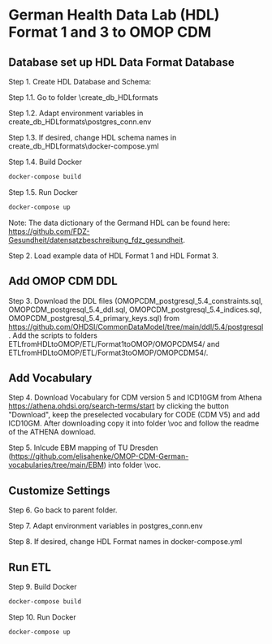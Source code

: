 # German Health Data Lab (HDL) Format 1 and 3 to OMOP CDM 

## Database set up HDL Data Format Database

Step 1. Create HDL Database and Schema:

Step 1.1. Go to folder \create_db_HDLformats

Step 1.2. Adapt environment variables in create_db_HDLformats\postgres_conn.env 

Step 1.3. If desired, change HDL schema names in create_db_HDLformats\docker-compose.yml

Step 1.4.  Build Docker 
```bash
docker-compose build
```

Step 1.5.  Run Docker 
```bash
docker-compose up 
```

Note: The data dictionary of the Germand HDL can be found here: https://github.com/FDZ-Gesundheit/datensatzbeschreibung_fdz_gesundheit. 

Step 2. Load example data of HDL Format 1 and HDL Format 3.

## Add OMOP CDM DDL

Step 3. Download the DDL files (OMOPCDM_postgresql_5.4_constraints.sql, OMOPCDM_postgresql_5.4_ddl.sql, OMOPCDM_postgresql_5.4_indices.sql, OMOPCDM_postgresql_5.4_primary_keys.sql) from https://github.com/OHDSI/CommonDataModel/tree/main/ddl/5.4/postgresql. Add the scripts to folders ETLfromHDLtoOMOP/ETL/Format1toOMOP/OMOPCDM54/ and ETLfromHDLtoOMOP/ETL/Format3toOMOP/OMOPCDM54/. 

## Add Vocabulary

Step 4. Download Vocabulary for CDM version 5 and ICD10GM from Athena https://athena.ohdsi.org/search-terms/start by clicking the button "Download", keep the preselected vocabulary for CODE (CDM V5) and add 	ICD10GM. After downloading copy it into folder \voc and follow the readme of the ATHENA download.

Step 5. Inlcude EBM mapping of TU Dresden (https://github.com/elisahenke/OMOP-CDM-German-vocabularies/tree/main/EBM)  into folder \voc. 

## Customize Settings

Step 6. Go back to parent folder.

Step 7. Adapt environment variables in postgres_conn.env 

Step 8. If desired, change HDL Format names in docker-compose.yml

## Run ETL

Step 9. Build Docker 

```bash
docker-compose build
```

Step 10. Run Docker 

```bash
docker-compose up 
```
